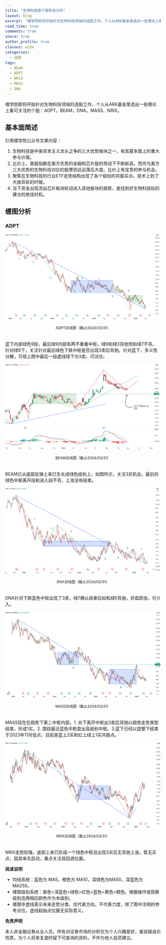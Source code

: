 ```yaml
---
title: "生物科技类个股机会分析"
layout: blog
excerpt: "缠学院即将开始针对生物科技领域的选股工作，个人从ARK基金类选出一些缠论上看可关注的个股。"
read_time: true
comments: true
share: true
author_profile: true
classes: wide
categories:
  - 选股
tags:
  - BEAM
  - ADPT
  - NRIX
  - MASS
  - DNA
---
```


缠学院即将开始针对生物科技领域的选股工作，个人从ARK基金里选出一些缠论上看可关注的个股：ADPT，BEAM，DNA，MASS，NRIX。

## 基本面简述

引用缠学院公众号文章内容：
1. ⽣物科技是中美资本主义⻰头之争的三⼤优势板块之⼀，有其基本⾯上的重⼤参与价值。
2. ⽐价上，美股指数在美⽅优势的⾦融和芯⽚股的带动下不断新⾼，⽽作为美⽅三⼤优势的⽣物科技对应的股票则远远落后⼤盘。⽐价上有宝贵的参与机会。
3. 聚焦在⽣物科技的⾏业ETF⾛势结构出现了各个级别的共振买点。技术上到了⼤放异彩的时候。
4. 当下资⾦出现流出芯⽚板块轮动进⼊其他板块的趋势，是找到好⽣物科技标的建仓的绝佳时机。

## 缠图分析

### ADPT

![ADPT20240331](/assets/images/2024/2024-03-31-ADPT-c.png)
<small><center>ADPT日线图（截止2024/03/31）</center></small>　

蓝下内部绿色9段，最后绿9内部有两不重叠中枢，绿9和绿3背驰但和绿7不背。针对绿9下，关注针对最后绿色下跌中枢是否出现3卖后背驰。针对蓝下，多义性分解，可视上图中最后一段虚线绿下为3卖。可试仓。

![BEAM20240331](/assets/images/2024/2024-03-31-BEAM-c.png)
<small><center>BEAM日线图（截止2024/03/31）</center></small>　

BEAM已从底部反弹上来已生长成绿色级别上，如图所示，关注3买机会。最后的绿色中枢离开段和进入段不背，上涨没有结束。

![DNA20240331](/assets/images/2024/2024-03-31-DNA-c.png)
<small><center>DNA日线图（截止2024/03/31）</center></small>　

DNA针对下跌蓝色中枢出现了3卖，绿7确认结束后如和绿5背驰，非盘即涨，可介入。

![MASS20240331](/assets/images/2024/2024-03-31-MASS-c.png)
<small><center>MASS日线图（截止2024/03/31）</center></small>　

MASS现在在趋势下第二中枢内部。1. 向下离开中枢出3卖后背驰以趋势走势类型结束，形成1买。2. 围绕最近蓝色中枢盘出高级别中枢。3.蓝下已经以盘整下结束于2023年11月低点，目前是蓝上2买和红上绿上1买共振点。

![NERIX20240331](/assets/images/2024/2024-03-31-NRIX-c.png)
<small><center>NRIX日线图（截止2024/03/31）</center></small>　

NRIX走势较强，底部上来已形成一个绿色中枢且出现3买后无背驰上涨。暂无买点，因其率先启动，重点关注其回调位置。

**阅读说明**

* 均线系统：蓝色为 MA5，橙色为 MA10，深绿色为MA50，深蓝色为MA250。
* 缠图级别系统：紫色>深蓝色>绿色>红色>蓝色>黄色>橙色。根据操作或观察级别选用相应颜色作为本级别。
* 缠图中虚线表示未来走势分类，仅代表方向，不代表力度，除了图中注明的参考点位，虚线起始点位置无实际意义。

**免责声明** 

本人非金融证券从业人员，所有对证券市场的分析仅为个人兴趣爱好，属自娱自乐性质，为个人将来复盘时留下可查询的资料，不作为他人投资建议。

